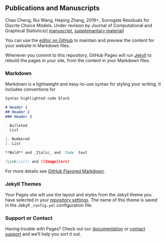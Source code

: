 ## Publications and Manuscripts

Chao Cheng, Rui Wang, Heping Zhang, 2019+, Surrogate Residuals for Discrte Choice Models. Under revision by
Journal of Computational and Graphical Statistics)( [manuscript](https://github.com/chaochengstat/chaochengstat.github.io/blob/master/cate_pooled_main.pdf), [supplemantary material](https://github.com/chaochengstat/chaochengstat.github.io/blob/master/cate_pooled_supp.pdf))

You can use the [editor on GitHub](https://github.com/chaochengstat/chaochengstat.github.io/edit/master/index.md) to maintain and preview the content for your website in Markdown files.

Whenever you commit to this repository, GitHub Pages will run [Jekyll](https://jekyllrb.com/) to rebuild the pages in your site, from the content in your Markdown files.

### Markdown

Markdown is a lightweight and easy-to-use syntax for styling your writing. It includes conventions for

```markdown
Syntax highlighted code block

# Header 1
## Header 2
### Header 3

- Bulleted
- List

1. Numbered
2. List

**Bold** and _Italic_ and `Code` text

[Link](url) and ![Image](src)
```

For more details see [GitHub Flavored Markdown](https://guides.github.com/features/mastering-markdown/).

### Jekyll Themes

Your Pages site will use the layout and styles from the Jekyll theme you have selected in your [repository settings](https://github.com/chaochengstat/chaochengstat.github.io/settings). The name of this theme is saved in the Jekyll `_config.yml` configuration file.

### Support or Contact

Having trouble with Pages? Check out our [documentation](https://help.github.com/categories/github-pages-basics/) or [contact support](https://github.com/contact) and we’ll help you sort it out.
